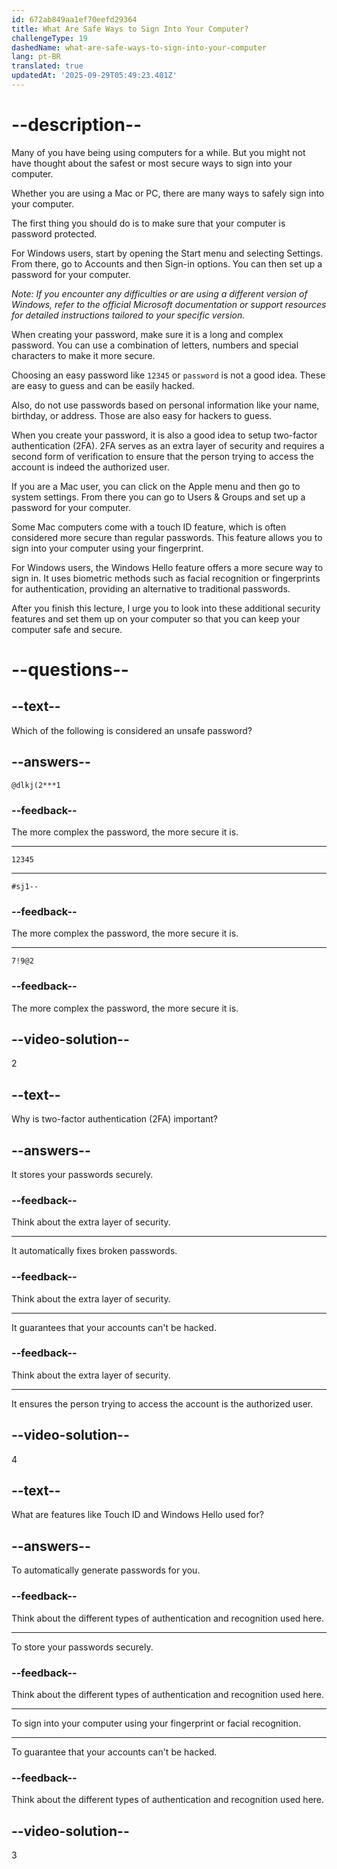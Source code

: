 ```yaml
---
id: 672ab849aa1ef70eefd29364
title: What Are Safe Ways to Sign Into Your Computer?
challengeType: 19
dashedName: what-are-safe-ways-to-sign-into-your-computer
lang: pt-BR
translated: true
updatedAt: '2025-09-29T05:49:23.401Z'
---
```


# --description--

Many of you have being using computers for a while. But you might not have thought about the safest or most secure ways to sign into your computer.

Whether you are using a Mac or PC, there are many ways to safely sign into your computer.

The first thing you should do is to make sure that your computer is password protected.

For Windows users, start by opening the Start menu and selecting Settings. From there, go to Accounts and then Sign-in options. You can then set up a password for your computer.

*Note: If you encounter any difficulties or are using a different version of Windows, refer to the official Microsoft documentation or support resources for detailed instructions tailored to your specific version.*

When creating your password, make sure it is a long and complex password. You can use a combination of letters, numbers and special characters to make it more secure.

Choosing an easy password like `12345` or `password` is not a good idea. These are easy to guess and can be easily hacked.

Also, do not use passwords based on personal information like your name, birthday, or address. Those are also easy for hackers to guess.

When you create your password, it is also a good idea to setup two-factor authentication (2FA). 2FA serves as an extra layer of security and requires a second form of verification to ensure that the person trying to access the account is indeed the authorized user.

If you are a Mac user, you can click on the Apple menu and then go to system settings. From there you can go to Users & Groups and set up a password for your computer.

Some Mac computers come with a touch ID feature, which is often considered more secure than regular passwords. This feature allows you to sign into your computer using your fingerprint.

For Windows users, the Windows Hello feature offers a more secure way to sign in. It uses biometric methods such as facial recognition or fingerprints for authentication, providing an alternative to traditional passwords.

After you finish this lecture, I urge you to look into these additional security features and set them up on your computer so that you can keep your computer safe and secure.

# --questions--

## --text--

Which of the following is considered an unsafe password?

## --answers--

`@dlkj(2***1`

### --feedback--

The more complex the password, the more secure it is.

---

`12345`

---

`#sj1--`

### --feedback--

The more complex the password, the more secure it is.

---

`7!9@2`

### --feedback--

The more complex the password, the more secure it is.

## --video-solution--

2

## --text--

Why is two-factor authentication (2FA) important?

## --answers--

It stores your passwords securely.

### --feedback--

Think about the extra layer of security.

---

It automatically fixes broken passwords.

### --feedback--

Think about the extra layer of security.

---

It guarantees that your accounts can't be hacked.

### --feedback--

Think about the extra layer of security.

---

It ensures the person trying to access the account is the authorized user.

## --video-solution--

4

## --text--

What are features like Touch ID and Windows Hello used for?

## --answers--

To automatically generate passwords for you.

### --feedback--

Think about the different types of authentication and recognition used here.

---

To store your passwords securely.

### --feedback--

Think about the different types of authentication and recognition used here.

---

To sign into your computer using your fingerprint or facial recognition.

---

To guarantee that your accounts can't be hacked.

### --feedback--

Think about the different types of authentication and recognition used here.

## --video-solution--

3
